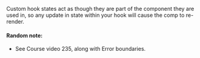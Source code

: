 
Custom hook states act as though they are part of the component they are used in, so any update in state within your hook will cause the comp to re-render.


#### Random note:
- See Course video 235, along with Error boundaries.